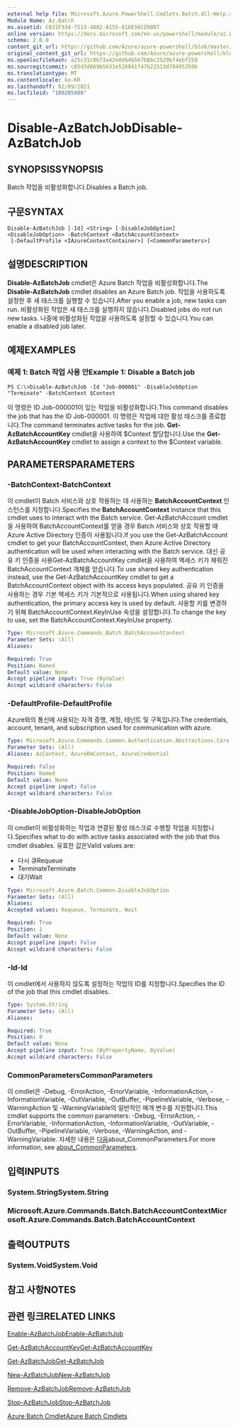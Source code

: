 ```yaml
---
external help file: Microsoft.Azure.PowerShell.Cmdlets.Batch.dll-Help.xml
Module Name: Az.Batch
ms.assetid: C831F934-7513-4882-A155-816E56CD9807
online version: https://docs.microsoft.com/en-us/powershell/module/az.batch/disable-azbatchjob
schema: 2.0.0
content_git_url: https://github.com/Azure/azure-powershell/blob/master/src/Batch/Batch/help/Disable-AzBatchJob.md
original_content_git_url: https://github.com/Azure/azure-powershell/blob/master/src/Batch/Batch/help/Disable-AzBatchJob.md
ms.openlocfilehash: a25c31c0b73a42e0d64b567b6bc2529bf4ebf258
ms.sourcegitcommit: c05d3d669b5631e526841f47b22513d78495350b
ms.translationtype: MT
ms.contentlocale: ko-KR
ms.lasthandoff: 02/09/2021
ms.locfileid: "100205408"
---
```

# <span data-ttu-id="5a424-101">Disable-AzBatchJob</span><span class="sxs-lookup"><span data-stu-id="5a424-101">Disable-AzBatchJob</span></span>

## <span data-ttu-id="5a424-102">SYNOPSIS</span><span class="sxs-lookup"><span data-stu-id="5a424-102">SYNOPSIS</span></span>
<span data-ttu-id="5a424-103">Batch 작업을 비활성화합니다.</span><span class="sxs-lookup"><span data-stu-id="5a424-103">Disables a Batch job.</span></span>

## <span data-ttu-id="5a424-104">구문</span><span class="sxs-lookup"><span data-stu-id="5a424-104">SYNTAX</span></span>

```
Disable-AzBatchJob [-Id] <String> [-DisableJobOption] <DisableJobOption> -BatchContext <BatchAccountContext>
 [-DefaultProfile <IAzureContextContainer>] [<CommonParameters>]
```

## <span data-ttu-id="5a424-105">설명</span><span class="sxs-lookup"><span data-stu-id="5a424-105">DESCRIPTION</span></span>
<span data-ttu-id="5a424-106">**Disable-AzBatchJob** cmdlet은 Azure Batch 작업을 비활성화합니다.</span><span class="sxs-lookup"><span data-stu-id="5a424-106">The **Disable-AzBatchJob** cmdlet disables an Azure Batch job.</span></span>
<span data-ttu-id="5a424-107">작업을 사용하도록 설정한 후 새 태스크를 실행할 수 있습니다.</span><span class="sxs-lookup"><span data-stu-id="5a424-107">After you enable a job, new tasks can run.</span></span>
<span data-ttu-id="5a424-108">비활성화된 작업은 새 태스크를 실행하지 않습니다.</span><span class="sxs-lookup"><span data-stu-id="5a424-108">Disabled jobs do not run new tasks.</span></span>
<span data-ttu-id="5a424-109">나중에 비활성화된 작업을 사용하도록 설정할 수 있습니다.</span><span class="sxs-lookup"><span data-stu-id="5a424-109">You can enable a disabled job later.</span></span>

## <span data-ttu-id="5a424-110">예제</span><span class="sxs-lookup"><span data-stu-id="5a424-110">EXAMPLES</span></span>

### <span data-ttu-id="5a424-111">예제 1: Batch 작업 사용 안</span><span class="sxs-lookup"><span data-stu-id="5a424-111">Example 1: Disable a Batch job</span></span>
```
PS C:\>Disable-AzBatchJob -Id "Job-000001" -DisableJobOption "Terminate" -BatchContext $Context
```

<span data-ttu-id="5a424-112">이 명령은 ID Job-000001이 있는 작업을 비활성화합니다.</span><span class="sxs-lookup"><span data-stu-id="5a424-112">This command disables the job that has the ID Job-000001.</span></span>
<span data-ttu-id="5a424-113">이 명령은 작업에 대한 활성 태스크를 종료합니다.</span><span class="sxs-lookup"><span data-stu-id="5a424-113">The command terminates active tasks for the job.</span></span>
<span data-ttu-id="5a424-114">**Get-AzBatchAccountKey** cmdlet을 사용하여 $Context 할당합니다.</span><span class="sxs-lookup"><span data-stu-id="5a424-114">Use the **Get-AzBatchAccountKey** cmdlet to assign a context to the $Context variable.</span></span>

## <span data-ttu-id="5a424-115">PARAMETERS</span><span class="sxs-lookup"><span data-stu-id="5a424-115">PARAMETERS</span></span>

### <span data-ttu-id="5a424-116">-BatchContext</span><span class="sxs-lookup"><span data-stu-id="5a424-116">-BatchContext</span></span>
<span data-ttu-id="5a424-117">이 cmdlet이 Batch 서비스와 상호 작용하는 데 사용하는 **BatchAccountContext** 인스턴스를 지정합니다.</span><span class="sxs-lookup"><span data-stu-id="5a424-117">Specifies the **BatchAccountContext** instance that this cmdlet uses to interact with the Batch service.</span></span>
<span data-ttu-id="5a424-118">Get-AzBatchAccount cmdlet을 사용하여 BatchAccountContext를 얻을 경우 Batch 서비스와 상호 작용할 때 Azure Active Directory 인증이 사용됩니다.</span><span class="sxs-lookup"><span data-stu-id="5a424-118">If you use the Get-AzBatchAccount cmdlet to get your BatchAccountContext, then Azure Active Directory authentication will be used when interacting with the Batch service.</span></span> <span data-ttu-id="5a424-119">대신 공유 키 인증을 사용Get-AzBatchAccountKey cmdlet을 사용하여 액세스 키가 채워진 BatchAccountContext 개체를 얻습니다.</span><span class="sxs-lookup"><span data-stu-id="5a424-119">To use shared key authentication instead, use the Get-AzBatchAccountKey cmdlet to get a BatchAccountContext object with its access keys populated.</span></span> <span data-ttu-id="5a424-120">공유 키 인증을 사용하는 경우 기본 액세스 키가 기본적으로 사용됩니다.</span><span class="sxs-lookup"><span data-stu-id="5a424-120">When using shared key authentication, the primary access key is used by default.</span></span> <span data-ttu-id="5a424-121">사용할 키를 변경하기 위해 BatchAccountContext.KeyInUse 속성을 설정합니다.</span><span class="sxs-lookup"><span data-stu-id="5a424-121">To change the key to use, set the BatchAccountContext.KeyInUse property.</span></span>

```yaml
Type: Microsoft.Azure.Commands.Batch.BatchAccountContext
Parameter Sets: (All)
Aliases:

Required: True
Position: Named
Default value: None
Accept pipeline input: True (ByValue)
Accept wildcard characters: False
```

### <span data-ttu-id="5a424-122">-DefaultProfile</span><span class="sxs-lookup"><span data-stu-id="5a424-122">-DefaultProfile</span></span>
<span data-ttu-id="5a424-123">Azure와의 통신에 사용되는 자격 증명, 계정, 테넌트 및 구독입니다.</span><span class="sxs-lookup"><span data-stu-id="5a424-123">The credentials, account, tenant, and subscription used for communication with azure.</span></span>

```yaml
Type: Microsoft.Azure.Commands.Common.Authentication.Abstractions.Core.IAzureContextContainer
Parameter Sets: (All)
Aliases: AzContext, AzureRmContext, AzureCredential

Required: False
Position: Named
Default value: None
Accept pipeline input: False
Accept wildcard characters: False
```

### <span data-ttu-id="5a424-124">-DisableJobOption</span><span class="sxs-lookup"><span data-stu-id="5a424-124">-DisableJobOption</span></span>
<span data-ttu-id="5a424-125">이 cmdlet이 비활성화하는 작업과 연결된 활성 태스크로 수행할 작업을 지정합니다.</span><span class="sxs-lookup"><span data-stu-id="5a424-125">Specifies what to do with active tasks associated with the job that this cmdlet disables.</span></span>
<span data-ttu-id="5a424-126">유효한 값은</span><span class="sxs-lookup"><span data-stu-id="5a424-126">Valid values are:</span></span>
- <span data-ttu-id="5a424-127">다시 큐</span><span class="sxs-lookup"><span data-stu-id="5a424-127">Requeue</span></span>
- <span data-ttu-id="5a424-128">Terminate</span><span class="sxs-lookup"><span data-stu-id="5a424-128">Terminate</span></span>
- <span data-ttu-id="5a424-129">대기</span><span class="sxs-lookup"><span data-stu-id="5a424-129">Wait</span></span>

```yaml
Type: Microsoft.Azure.Batch.Common.DisableJobOption
Parameter Sets: (All)
Aliases:
Accepted values: Requeue, Terminate, Wait

Required: True
Position: 1
Default value: None
Accept pipeline input: False
Accept wildcard characters: False
```

### <span data-ttu-id="5a424-130">-Id</span><span class="sxs-lookup"><span data-stu-id="5a424-130">-Id</span></span>
<span data-ttu-id="5a424-131">이 cmdlet에서 사용하지 않도록 설정하는 작업의 ID를 지정합니다.</span><span class="sxs-lookup"><span data-stu-id="5a424-131">Specifies the ID of the job that this cmdlet disables.</span></span>

```yaml
Type: System.String
Parameter Sets: (All)
Aliases:

Required: True
Position: 0
Default value: None
Accept pipeline input: True (ByPropertyName, ByValue)
Accept wildcard characters: False
```

### <span data-ttu-id="5a424-132">CommonParameters</span><span class="sxs-lookup"><span data-stu-id="5a424-132">CommonParameters</span></span>
<span data-ttu-id="5a424-133">이 cmdlet은 -Debug, -ErrorAction, -ErrorVariable, -InformationAction, -InformationVariable, -OutVariable, -OutBuffer, -PipelineVariable, -Verbose, -WarningAction 및 -WarningVariable의 일반적인 매개 변수를 지원합니다.</span><span class="sxs-lookup"><span data-stu-id="5a424-133">This cmdlet supports the common parameters: -Debug, -ErrorAction, -ErrorVariable, -InformationAction, -InformationVariable, -OutVariable, -OutBuffer, -PipelineVariable, -Verbose, -WarningAction, and -WarningVariable.</span></span> <span data-ttu-id="5a424-134">자세한 내용은 [다음](http://go.microsoft.com/fwlink/?LinkID=113216)about_CommonParameters.</span><span class="sxs-lookup"><span data-stu-id="5a424-134">For more information, see [about_CommonParameters](http://go.microsoft.com/fwlink/?LinkID=113216).</span></span>

## <span data-ttu-id="5a424-135">입력</span><span class="sxs-lookup"><span data-stu-id="5a424-135">INPUTS</span></span>

### <span data-ttu-id="5a424-136">System.String</span><span class="sxs-lookup"><span data-stu-id="5a424-136">System.String</span></span>

### <span data-ttu-id="5a424-137">Microsoft.Azure.Commands.Batch.BatchAccountContext</span><span class="sxs-lookup"><span data-stu-id="5a424-137">Microsoft.Azure.Commands.Batch.BatchAccountContext</span></span>

## <span data-ttu-id="5a424-138">출력</span><span class="sxs-lookup"><span data-stu-id="5a424-138">OUTPUTS</span></span>

### <span data-ttu-id="5a424-139">System.Void</span><span class="sxs-lookup"><span data-stu-id="5a424-139">System.Void</span></span>

## <span data-ttu-id="5a424-140">참고 사항</span><span class="sxs-lookup"><span data-stu-id="5a424-140">NOTES</span></span>

## <span data-ttu-id="5a424-141">관련 링크</span><span class="sxs-lookup"><span data-stu-id="5a424-141">RELATED LINKS</span></span>

[<span data-ttu-id="5a424-142">Enable-AzBatchJob</span><span class="sxs-lookup"><span data-stu-id="5a424-142">Enable-AzBatchJob</span></span>](./Enable-AzBatchJob.md)

[<span data-ttu-id="5a424-143">Get-AzBatchAccountKey</span><span class="sxs-lookup"><span data-stu-id="5a424-143">Get-AzBatchAccountKey</span></span>](./Get-AzBatchAccountKey.md)

[<span data-ttu-id="5a424-144">Get-AzBatchJob</span><span class="sxs-lookup"><span data-stu-id="5a424-144">Get-AzBatchJob</span></span>](./Get-AzBatchJob.md)

[<span data-ttu-id="5a424-145">New-AzBatchJob</span><span class="sxs-lookup"><span data-stu-id="5a424-145">New-AzBatchJob</span></span>](./New-AzBatchJob.md)

[<span data-ttu-id="5a424-146">Remove-AzBatchJob</span><span class="sxs-lookup"><span data-stu-id="5a424-146">Remove-AzBatchJob</span></span>](./Remove-AzBatchJob.md)

[<span data-ttu-id="5a424-147">Stop-AzBatchJob</span><span class="sxs-lookup"><span data-stu-id="5a424-147">Stop-AzBatchJob</span></span>](./Stop-AzBatchJob.md)

[<span data-ttu-id="5a424-148">Azure Batch Cmdlet</span><span class="sxs-lookup"><span data-stu-id="5a424-148">Azure Batch Cmdlets</span></span>](/powershell/module/Az.Batch/)
